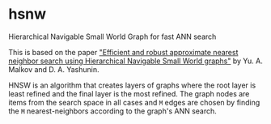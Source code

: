 # hsnw

Hierarchical Navigable Small World Graph for fast ANN search

This is based on the paper ["Efficient and robust approximate nearest neighbor search using Hierarchical Navigable Small World graphs"](https://arxiv.org/pdf/1603.09320.pdf) by Yu. A. Malkov and D. A. Yashunin.

HNSW is an algorithm that creates layers of graphs where the root layer is least refined and the final layer is the most refined. The graph nodes are items from the search space in all cases and `M` edges are chosen by finding the `M` nearest-neighbors according to the graph's ANN search.
